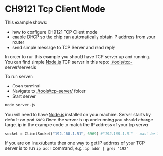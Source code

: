 # CH9121 Tcp Client Mode

This example shows:
- how to configure CH9121 TCP Client mode 
- enable DHCP so the chip can automatically obtain IP address from your router
- send simple message to TCP Server and read reply

In order to run this example you should have TCP server up and running.
You can find simple [Node.js](https://nodejs.org) TCP server in this repo: [./tools/tcp-server/server.js](/tools/tcp-server/server.js)

To run server:
- Open terminal
- Navigate to [./tools/tcp-server/](/tools/tcp-server/) folder
- Start server

```bash
node server.js
```

You will need to have [Node.js](https://nodejs.org) installed on your machine.
Server starts by default on port `6969`
Once the server is up and running you should change target ip in the example code to match the IP address of your tcp server

```python
socket = ClientSocket("192.168.1.51", 6969) #"192.168.1.51" - mast be IP address of your TCP server
```

If you are on linux/ubuntu then one way to get IP address of your TCP server is to run `ip addr` command, e.g.: `ip addr | grep "192"`
